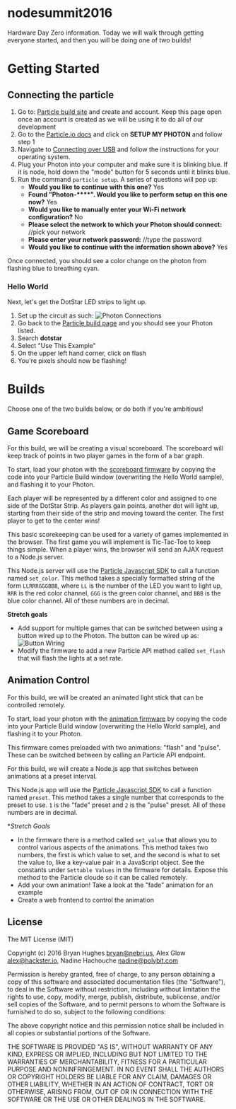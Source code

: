 # nodesummit2016

Hardware Day Zero information. Today we will walk through getting everyone started, and then you will be doing one of two builds!

# Getting Started

## Connecting the particle

1. Go to: [Particle build site](https://build.particle.io/) and create and account.  Keep this page open once an account is created as we will be using it to do all of our development
2. Go to the [Particle.io docs](https://docs.particle.io/guide/getting-started/intro/photon/) and click on **SETUP MY PHOTON** and follow step 1
3. Navigate to [Connecting over USB](https://docs.particle.io/guide/getting-started/connect/photon/) and follow the instructions for your operating system.
4. Plug your Photon into your computer and make sure it is blinking blue. If it is node, hold down the "mode" button for 5 seconds until it blinks blue.
5. Run the command `particle setup`. A series of questions will pop up:
    - **Would you like to continue with this one?** Yes
    - **Found "Photon-****". Would you like to perform setup on this one now?** Yes
    - **Would you like to manually enter your Wi-Fi network configuration?** No
    - **Please select the network to which your Photon should connect:** //pick your network
    - **Please enter your network password:** //type the password
    - **Would you like to continue with the information shown above?**  Yes

Once connected, you should see a color change on the photon from flashing blue to breathing cyan.

### Hello World

Next, let's get the DotStar LED strips to light up.

1. Set up the circuit as such:
![Photon Connections](https://theoreticalideations.com/static/fritzing_basic.png)
2. Go back to the [Particle build page](https://build.particle.io/build/new) and you should see your Photon listed.
3. Search **dotstar**
4. Select "Use This Example"
5. On the upper left hand corner, click on flash
6. You're pixels should now be flashing!

# Builds

Choose one of the two builds below, or do both if you're ambitious!

## Game Scoreboard

For this build, we will be creating a visual scoreboard. The scoreboard will keep track of points in two player games in the form of a bar graph.

To start, load your photon with the [scoreboard firmware](firmware/scoreboard.c) by copying the code into your Particle Build window (overwriting the Hello World sample), and flashing it to your Photon.

Each player will be represented by a different color and assigned to one side of the DotStar Strip. As players gain points, another dot will light up, starting from their side of the strip and moving toward the center. The first player to get to the center wins!

This basic scorekeeping can be used for a variety of games implemented in the browser. The first game you will implement is Tic-Tac-Toe to keep things simple. When a player wins, the browser will send an AJAX request to a Node.js server.

This Node.js server will use the [Particle Javascript SDK](https://docs.particle.io/reference/javascript/) to call a function named `set_color`. This method takes a specially formatted string of the form `LLRRRGGGBBB`, where `LL` is the number of the LED you want to light up, `RRR` is the red color channel, `GGG` is the green color channel, and `BBB` is the blue color channel. All of these numbers are in decimal.

**Stretch goals**

- Add support for multiple games that can be switched between using a button wired up to the Photon. The button can be wired up as:
![Button Wiring](https://theoreticalideations.com/static/fritzing_button.png)
- Modify the firmware to add a new Particle API method called `set_flash` that will flash the lights at a set rate.

## Animation Control

For this build, we will be created an animated light stick that can be controlled remotely.

To start, load your photon with the [animation firmware](firmware/animation.c) by copying the code into your Particle Build window (overwriting the Hello World sample), and flashing it to your Photon.

This firmware comes preloaded with two animations: "flash" and "pulse". These can be switched between by calling an Particle API endpoint.

For this build, we will create a Node.js app that switches between animations at a preset interval.

This Node.js app will use the [Particle Javascript SDK](https://docs.particle.io/reference/javascript/) to call a function named `preset`. This method takes a single number that corresponds to the preset to use. `1` is the "fade" preset and `2` is the "pulse" preset. All of these numbers are in decimal.

**Stretch Goals*

- In the firmware there is a method called `set_value` that allows you to control various aspects of the animations. This method takes two numbers, the first is which value to set, and the second is what to set the value to, like a key-value pair in a JavaScript object. See the constants under `Settable Values` in the firmware for details. Expose this method to the Particle cloude so it can be called remotely.
- Add your own animation! Take a look at the "fade" animation for an example
- Create a web frontend to control the animation

## License

The MIT License (MIT)

Copyright (c) 2016 Bryan Hughes <bryan@nebri.us>, Alex Glow <alex@hackster.io>,
Nadine Hachouche <nadine@polybit.com>

Permission is hereby granted, free of charge, to any person obtaining a copy
of this software and associated documentation files (the "Software"), to deal
in the Software without restriction, including without limitation the rights
to use, copy, modify, merge, publish, distribute, sublicense, and/or sell
copies of the Software, and to permit persons to whom the Software is
furnished to do so, subject to the following conditions:

The above copyright notice and this permission notice shall be included in all
copies or substantial portions of the Software.

THE SOFTWARE IS PROVIDED "AS IS", WITHOUT WARRANTY OF ANY KIND, EXPRESS OR
IMPLIED, INCLUDING BUT NOT LIMITED TO THE WARRANTIES OF MERCHANTABILITY,
FITNESS FOR A PARTICULAR PURPOSE AND NONINFRINGEMENT. IN NO EVENT SHALL THE
AUTHORS OR COPYRIGHT HOLDERS BE LIABLE FOR ANY CLAIM, DAMAGES OR OTHER
LIABILITY, WHETHER IN AN ACTION OF CONTRACT, TORT OR OTHERWISE, ARISING FROM,
OUT OF OR IN CONNECTION WITH THE SOFTWARE OR THE USE OR OTHER DEALINGS IN THE
SOFTWARE.